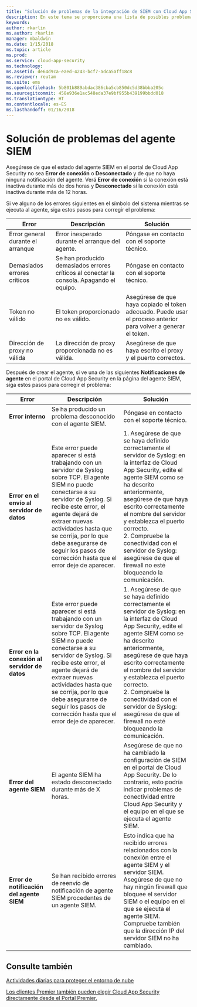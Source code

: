 ```yaml
---
title: "Solución de problemas de la integración de SIEM con Cloud App Security | Microsoft Docs"
description: En este tema se proporciona una lista de posibles problemas al conectar su SIEM con Cloud App Security y soluciones para cada uno de ellos.
keywords: 
author: rkarlin
ms.author: rkarlin
manager: mbaldwin
ms.date: 1/15/2018
ms.topic: article
ms.prod: 
ms.service: cloud-app-security
ms.technology: 
ms.assetid: de64d9ca-eaed-4243-bcf7-adca5aff18c8
ms.reviewer: reutam
ms.suite: ems
ms.openlocfilehash: 5b801b889abdac386cba5cb850dc5d38bbba205c
ms.sourcegitcommit: 458e936e1ac548eda37e9bf955b439199bbdd018
ms.translationtype: HT
ms.contentlocale: es-ES
ms.lasthandoff: 01/16/2018
---
```

# <a name="troubleshooting-the-siem-agent"></a>Solución de problemas del agente SIEM

Asegúrese de que el estado del agente SIEM en el portal de Cloud App Security no sea **Error de conexión** o **Desconectado** y de que no haya ninguna notificación del agente. Verá **Error de conexión** si la conexión está inactiva durante más de dos horas y **Desconectado** si la conexión está inactiva durante más de 12 horas.

Si ve alguno de los errores siguientes en el símbolo del sistema mientras se ejecuta al agente, siga estos pasos para corregir el problema:

|Error|Descripción|Solución|
|----|----|----|
|Error general durante el arranque|Error inesperado durante el arranque del agente.|Póngase en contacto con el soporte técnico.|
|Demasiados errores críticos|Se han producido demasiados errores críticos al conectar la consola. Apagando el equipo.|Póngase en contacto con el soporte técnico.|
|Token no válido|El token proporcionado no es válido.|Asegúrese de que haya copiado el token adecuado. Puede usar el proceso anterior para volver a generar el token.|
|Dirección de proxy no válida|La dirección de proxy proporcionada no es válida.|Asegúrese de que haya escrito el proxy y el puerto correctos.|


Después de crear el agente, si ve una de las siguientes **Notificaciones de agente** en el portal de Cloud App Security en la página del agente SIEM, siga estos pasos para corregir el problema:

|Error|Descripción|Solución|
|----|----|----|
|**Error interno**|Se ha producido un problema desconocido con el agente SIEM.|Póngase en contacto con el soporte técnico.|
|**Error en el envío al servidor de datos**|Este error puede aparecer si está trabajando con un servidor de Syslog sobre TCP. El agente SIEM no puede conectarse a su servidor de Syslog.  Si recibe este error, el agente dejará de extraer nuevas actividades hasta que se corrija, por lo que debe asegurarse de seguir los pasos de corrección hasta que el error deje de aparecer.|1. Asegúrese de que se haya definido correctamente el servidor de Syslog: en la interfaz de Cloud App Security, edite el agente SIEM como se ha descrito anteriormente, asegúrese de que haya escrito correctamente el nombre del servidor y establezca el puerto correcto. </br>2. Compruebe la conectividad con el servidor de Syslog: asegúrese de que el firewall no esté bloqueando la comunicación.| 
|**Error en la conexión al servidor de datos**| Este error puede aparecer si está trabajando con un servidor de Syslog sobre TCP. El agente SIEM no puede conectarse a su servidor de Syslog.  Si recibe este error, el agente dejará de extraer nuevas actividades hasta que se corrija, por lo que debe asegurarse de seguir los pasos de corrección hasta que el error deje de aparecer.|1. Asegúrese de que se haya definido correctamente el servidor de Syslog: en la interfaz de Cloud App Security, edite el agente SIEM como se ha descrito anteriormente, asegúrese de que haya escrito correctamente el nombre del servidor y establezca el puerto correcto. </br>2. Compruebe la conectividad con el servidor de Syslog: asegúrese de que el firewall no esté bloqueando la comunicación.|
|**Error del agente SIEM**|El agente SIEM ha estado desconectado durante más de X horas.|Asegúrese de que no ha cambiado la configuración de SIEM en el portal de Cloud App Security. De lo contrario, esto podría indicar problemas de conectividad entre Cloud App Security y el equipo en el que se ejecuta el agente SIEM.|
|**Error de notificación del agente SIEM**|Se han recibido errores de reenvío de notificación de agente SIEM procedentes de un agente SIEM.|Esto indica que ha recibido errores relacionados con la conexión entre el agente SIEM y el servidor SIEM. Asegúrese de que no hay ningún firewall que bloquee el servidor SIEM o el equipo en el que se ejecuta el agente SIEM. Compruebe también que la dirección IP del servidor SIEM no ha cambiado.|



## <a name="see-also"></a>Consulte también  
[Actividades diarias para proteger el entorno de nube](daily-activities-to-protect-your-cloud-environment.md)   

[Los clientes Premier también pueden elegir Cloud App Security directamente desde el Portal Premier.](https://premier.microsoft.com/)  
  
  